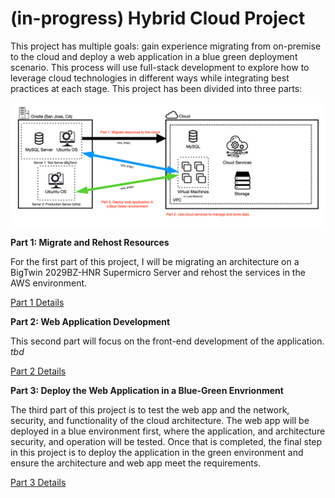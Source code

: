 # (in-progress) Hybrid Cloud Project

This project has multiple goals: gain experience migrating from on-premise to the cloud and deploy a web application in a blue green deployment scenario. This process will use full-stack development to explore how to leverage cloud technologies in different ways while integrating best practices at each stage. This project has been divided into three parts:

![highlevel-arch](https://github.com/lizgarseeyah/-in-progress-Hybrid-Cloud-Project/blob/master/img/architecture-sketch.png)

**Part 1: Migrate and Rehost Resources**

For the first part of this project, I will be migrating an architecture on a BigTwin 2029BZ-HNR Supermicro Server and rehost the services in the AWS environment.

[Part 1 Details](https://github.com/lizgarseeyah/-in-progress-Hybrid-Cloud-Project/blob/master/page2.md)

**Part 2: Web Application Development**

This second part will focus on the front-end development of the application. _tbd_

[Part 2 Details](https://github.com/lizgarseeyah/-in-progress-Hybrid-Cloud-Project/blob/master/page3.md)

**Part 3: Deploy the Web Application in a Blue-Green Envrionment**

The third part of this project is to test the web app and the network, security, and functionality of the cloud architecture. The web app will be deployed in a blue environment first, where the application, and architecture security, and operation will be tested. Once that is completed, the final step in this project is to deploy the application in the green environment and ensure the architecture and web app meet the requirements.

[Part 3 Details](https://github.com/lizgarseeyah/-in-progress-Hybrid-Cloud-Project/blob/master/page4.md)

